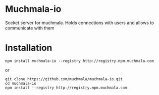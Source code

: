 Muchmala-io
===========

Socket server for muchmala. Holds connections with users and allows to communicate with them

# Installation

    npm install muchmala-io --registry http://registry.npm.muchmala.com

or

    git clone https://github.com/muchmala/muchmala-io.git
    cd muchmala-io
    npm install --registry http://registry.npm.muchmala.com

